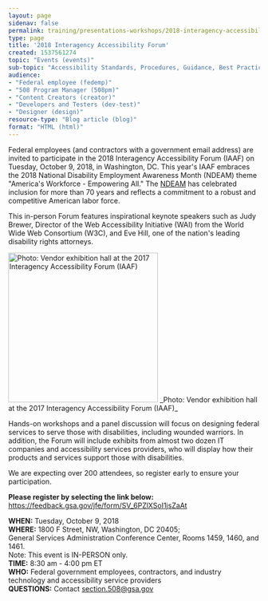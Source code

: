 ```yaml
---
layout: page
sidenav: false
permalink: training/presentations-workshops/2018-interagency-accessibility-forum/
type: page
title: '2018 Interagency Accessibility Forum'
created: 1537561274
topic: "Events (events)"
sub-topic: "Accessibility Standards, Procedures, Guidance, Best Practices"
audience:
- "Federal employee (fedemp)"
- "508 Program Manager (508pm)"
- "Content Creators (creator)"
- "Developers and Testers (dev-test)"
- "Designer (design)"
resource-type: "Blog article (blog)"
format: "HTML (html)"
---
```


<p dir="ltr">
  Federal employees (and contractors with a government email address) are invited to participate in the 2018 Interagency Accessibility Forum (IAAF) on Tuesday, October 9, 2018, in Washington, DC. This year's IAAF embraces the 2018 National Disability Employment Awareness Month (NDEAM) theme "America's Workforce - Empowering All." The <a href="https://www.dol.gov/odep/topics/ndeam/" target="_blank">NDEAM</a> has celebrated inclusion for more than 70 years and reflects a commitment to a robust and competitive American labor force.
</p>

This in-person Forum features inspirational keynote speakers such as Judy Brewer, Director of the Web Accessibility Initiative (WAI) from the World Wide Web Consortium (W3C), and Eve Hill, one of the nation's leading disability rights attorneys.

<img alt="Photo: Vendor exhibition hall at the 2017 Interagency Accessibility Forum (IAAF)" src="https://assets.section508.gov/files/images/vendor.jpg" style="height:300px;" />  
_Photo: Vendor exhibition hall at the 2017 Interagency Accessibility Forum (IAAF)_

<p dir="ltr">
  Hands-on workshops and a panel discussion will focus on designing federal services to serve those with disabilities, including wounded warriors. In addition, the Forum will include exhibits from almost two dozen IT companies and accessibility services providers, who will display how their products and services support those with disabilities.
</p>

<p dir="ltr">
  We are expecting over 200 attendees, so register early to ensure your participation.
</p>

<p dir="ltr">
  <strong>Please register by selecting the link below: </strong><br /><a href="https://feedback.gsa.gov/jfe/form/SV_6PZlXSoI1jsZaAt" target="_blank">https://feedback.gsa.gov/jfe/form/SV_6PZlXSoI1jsZaAt</a>
</p>

<p dir="ltr">
  <strong>WHEN:</strong> Tuesday, October 9, 2018<br /><strong>WHERE:</strong> 1800 F Street, NW, Washington, DC 20405;<br />General Services Administration Conference Center, Rooms 1459, 1460, and 1461.<br />Note: This event is IN-PERSON only.<br /><strong>TIME:</strong> 8:30 am - 4:00 pm ET<br /><strong>WHO:</strong> Federal government employees, contractors, and industry technology and accessibility service providers<br /><strong>QUESTIONS:</strong> Contact <a href="mailto:section.508@gsa.gov">section.508@gsa.gov</a>
</p>